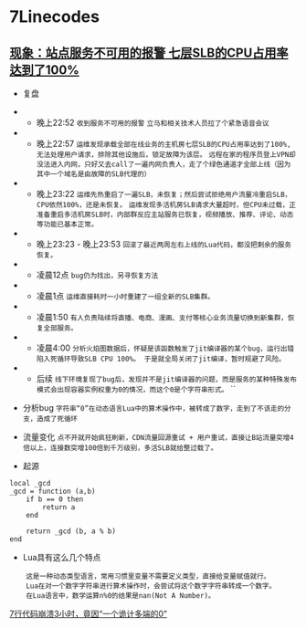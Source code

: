 # 7Linecodes
## [现象：站点服务不可用的报警 七层SLB的CPU占用率达到了100%](https://github.com/r2010shadow/Cookbook/blob/master/ACase/7Linecodes.MD)

* 复盘
- - 晚上22:52
`收到服务不可用的报警`
`立马和相关技术人员拉了个紧急语音会议`
- - 晚上22:57
`运维发现承载全部在线业务的主机房七层SLB的CPU占用率达到了100%,无法处理用户请求，排除其他设施后，锁定故障为该层。`
`远程在家的程序员登上VPN却没法进入内网，只好又去call了一遍内网负责人，走了个绿色通道才全部上线（因为其中一个域名是由故障的SLB代理的）`
- - 晚上23:22
`运维先热重启了一遍SLB，未恢复；然后尝试拒绝用户流量冷重启SLB，CPU依然100%，还是未恢复。`
`运维发现多活机房SLB请求大量超时，但CPU未过载，正准备重启多活机房SLB时，内部群反应主站服务已恢复，视频播放、推荐、评论、动态等功能已基本正常。`
- - 晚上23:23 - 晚上23:53
`回滚了最近两周左右上线的Lua代码，都没把剩余的服务恢复。`
- - 凌晨12点
`bug仍为找出，另寻恢复方法`
- - 凌晨1点
`运维直接耗时一小时重建了一组全新的SLB集群。`
- - 凌晨1:50
`有人负责陆续将直播、电商、漫画、支付等核心业务流量切换到新集群，恢复全部服务。`
- - 凌晨4:00
`分析火焰图数据后，怀疑是该函数触发了jit编译器的某个bug，运行出错陷入死循环导致SLB CPU 100%。
于是就全局关闭了jit编译，暂时规避了风险。`
- - 后续
`线下环境复现了bug后，发现并不是jit编译器的问题，而是服务的某种特殊发布模式会出现容器实例权重为0的情况，而这个0是个字符串形式。`
``

* 分析bug
`字符串“0”在动态语言Lua中的算术操作中，被转成了数字，走到了不该走的分支，造成了死循环`

* 流量变化
`点不开就开始疯狂刷新，CDN流量回源重试 + 用户重试，直接让B站流量突增4倍以上，连接数突增100倍到千万级别，多活SLB就给整过载了。`

* 起源
```
local _gcd
_gcd = function (a,b)
    if b == 0 then
        return a
    end
    
    return _gcd (b, a % b)
end
```

* Lua具有这么几个特点
```
    这是一种动态类型语言，常用习惯里变量不需要定义类型，直接给变量赋值就行。
    Lua在对一个数字字符串进行算术操作时，会尝试将这个数字字符串转成一个数字。
    在Lua语言中，数学运算n%0的结果是nan(Not A Number)。
```


[7行代码崩溃3小时，竟因“一个诡计多端的0”](https://www.qbitai.com/2022/07/36300.html)



